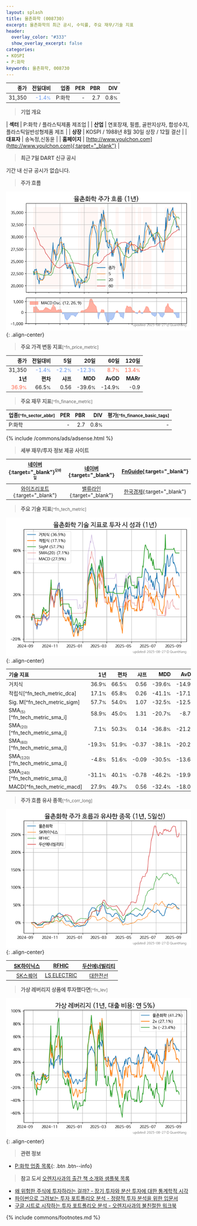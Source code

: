 ```yaml
---
layout: splash
title: 율촌화학 (008730)
excerpt: 율촌화학의 최근 공시, 수익률, 주요 재무/기술 지표
header:
  overlay_color: "#333"
  show_overlay_excerpt: false
categories:
- KOSPI
- P:화학
keywords: 율촌화학, 008730
---
```


| **종가** | **전일대비** | **업종** | **PER** | **PBR** | **DIV** |
| -------: | -----------: | -------: | ------: | ------: | ------: |
| 31,350 | <span style="color: cornflowerblue">-1.4<small>%</small></span> | P:화학 | - | 2.7 | 0.8<small>%</small> |

<!-- more -->


> **기업 개요**<a id="company"></a>

| <span style="white-space:nowrap;">**섹터**</span> | P:화학 / 플라스틱제품 제조업 |
| <span style="white-space:nowrap;">**산업**</span> | 연포장재, 필름, 골판지상자, 합성수지, 플라스틱일반성형제품 제조 |
| <span style="white-space:nowrap;">**상장**</span> | KOSPI / 1988년 8월 30일 상장 / 12월 결산 |
| <span style="white-space:nowrap;">**대표자**</span> | 송녹정,신동윤 |
| <span style="white-space:nowrap;">**홈페이지**</span> | [http://www.youlchon.com](http://www.youlchon.com){:target="_blank"} |


> **최근 7일 DART 신규 공시**<a id="dart"></a>

기간 내 신규 공시가 없습니다.


> **주가 흐름**<a id="price"></a>

![008730](/stock/images/008730.png){: .align-center}


> **주요 가격 변동 지표**<small>[^fn_price_metric]</small>

| **종가** | **전일대비** | **5일** | **20일** | **60일** | **120일** |
| -------: | -----------: | ------: | -------: | -------: | --------: |
| 31,350 | <span style="color: cornflowerblue">-1.4<small>%</small></span> | <span style="color: cornflowerblue">-2.2<small>%</small></span> | <span style="color: cornflowerblue">-12.3<small>%</small></span> | <span style="color: tomato">8.7<small>%</small></span> | <span style="color: tomato">13.4<small>%</small></span> |
| **1년** | **편차** | **샤프** | **MDD** | **AvDD** | **MARr** |
| <span style="color: tomato">36.9<small>%</small></span> | 66.5<small>%</small> | 0.56 | -39.6<small>%</small> | -14.9<small>%</small> | -0.9 |


> **주요 재무 지표**<small>[^fn_finance_metric]</small>

| **업종**<small>[^fn_sector_abbr]</small> | **PER** | **PBR** | **DIV** | **평가**<small>[^fn_finance_basic_tags]</small> |
| :--------------------------------------- | ------: | ------: | ------: | ----------------------------------------------: |
| P:화학 | - | 2.7 | 0.8<small>%</small> | - |



{% include /commons/ads/adsense.html %}

> **세부 재무/투자 정보 제공 사이트**

| [네이버](https://m.stock.naver.com/domestic/stock/008730/finance/summary){:target="_blank"}<sup><small>모바일</small></sup> | [네이버](https://finance.naver.com/item/coinfo.naver?code=008730){:target="_blank"} | [FnGuide](https://comp.fnguide.com/SVO2/ASP/SVD_Invest.asp?gicode=A008730&MenuYn=Y){:target="_blank"} |
| :---: | :---: | :---: |
| [와이즈리포트](https://comp.wisereport.co.kr/company/c1040001.aspx?cmp_cd=008730){:target="_blank"} | [밸류라인](https://www.valueline.co.kr/finance/summary/008730){:target="_blank"} | [한국경제](https://markets.hankyung.com/stock/008730/financial-summary){:target="_blank"} |


> **주요 기술 지표**<small>[^fn_tech_metric]</small>


![008730](/stock/images/008730_tech.png){: .align-center}

| **기술 지표** | **1년** | **편차** | **샤프** | **MDD** | **AvDD** |
| :------------ | ------: | -----------: | -------: | ------: | -------: |
| 거치식 | 36.9<small>%</small> | 66.5<small>%</small> | 0.56 | -39.6<small>%</small> | -14.9<small>%</small> |
| 적립식[^fn_tech_metric_dca] | 17.1<small>%</small> | 65.8<small>%</small> | 0.26 | -41.1<small>%</small> | -17.1<small>%</small> |
| Sig. M[^fn_tech_metric_sigm] | 57.7<small>%</small> | 54.0<small>%</small> | 1.07 | -32.5<small>%</small> | -12.5<small>%</small> |
| SMA<small><sub>(5)</sub></small>[^fn_tech_metric_sma_i] | 58.9<small>%</small> | 45.0<small>%</small> | 1.31 | -20.7<small>%</small> | -8.7<small>%</small> |
| SMA<small><sub>(20)</sub></small>[^fn_tech_metric_sma_i] | 7.1<small>%</small> | 50.3<small>%</small> | 0.14 | -36.8<small>%</small> | -21.2<small>%</small> |
| SMA<small><sub>(60)</sub></small>[^fn_tech_metric_sma_i] | -19.3<small>%</small> | 51.9<small>%</small> | -0.37 | -38.1<small>%</small> | -20.2<small>%</small> |
| SMA<small><sub>(120)</sub></small>[^fn_tech_metric_sma_i] | -4.8<small>%</small> | 51.6<small>%</small> | -0.09 | -30.5<small>%</small> | -13.6<small>%</small> |
| SMA<small><sub>(240)</sub></small>[^fn_tech_metric_sma_i] | -31.1<small>%</small> | 40.1<small>%</small> | -0.78 | -46.2<small>%</small> | -19.9<small>%</small> |
| MACD[^fn_tech_metric_macd] | 27.9<small>%</small> | 49.7<small>%</small> | 0.56 | -32.4<small>%</small> | -18.0<small>%</small> |


> **주가 흐름 유사 종목**<a id="corr"></a><small>[^fn_corr_long]</small>

![008730](/stock/images/008730_corr.png){: .align-center}

|       | [SK하이닉스](/000660/) | [RFHIC](/218410/) | [두산에너빌리티](/034020/) |
| :---: | :------------------------------------: | :------------------------------------: | :------------------------------------: |
|       | [SK스퀘어](/402340/) | [LS ELECTRIC](/010120/) | [대한전선](/001440/) |


> **가상 레버리지 상품에 투자했다면**<a id="2x"></a><small>[^fn_lev]</small>

![008730](/stock/images/008730_2x.png){: .align-center}


> **관련 정보**

- [P:화학 업종 목록](/stats/sector/kospi_업종_화학_종목/){: .btn .btn--info}

> **참고 도서** [오렌지사과의 출간 책 소개와 샘플북 목록](https://kongdori.tistory.com/691)

- [왜 위험한 주식에 투자하라는 걸까? - 장기 투자와 분산 투자에 대한 통계학적 시각](https://kongdori.tistory.com/421)
- [파이썬으로 그려보는 투자 포트폴리오 분석  - 정량적 투자 분석을 위한 입문서](https://kongdori.tistory.com/643)
- [구글 시트로 시작하는 투자 포트폴리오 분석 - 오렌지사과의 불친절한 워크북](https://kongdori.tistory.com/449)


{% include commons/footnotes.md %}